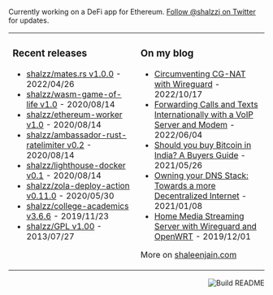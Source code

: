 Currently working on a DeFi app for Ethereum. [Follow @shalzzj on Twitter](https://twitter.com/shalzzj) for updates.

<table><tr><td valign="top" style="width: 50%;">

### Recent releases
<!-- recent_releases starts -->
* [shalzz/mates.rs v1.0.0](https://github.com/shalzz/mates.rs/releases/tag/v1.0.0) - 2022/04/26
* [shalzz/wasm-game-of-life v1.0](https://github.com/shalzz/wasm-game-of-life/releases/tag/v1.0) - 2020/08/14
* [shalzz/ethereum-worker v1.0](https://github.com/shalzz/ethereum-worker/releases/tag/v1.0) - 2020/08/14
* [shalzz/ambassador-rust-ratelimiter v0.2](https://github.com/shalzz/ambassador-rust-ratelimiter/releases/tag/v0.2) - 2020/08/14
* [shalzz/lighthouse-docker v0.1](https://github.com/shalzz/lighthouse-docker/releases/tag/v0.1) - 2020/08/14
* [shalzz/zola-deploy-action v0.11.0](https://github.com/shalzz/zola-deploy-action/releases/tag/v0.11.0) - 2020/05/30
* [shalzz/college-academics v3.6.6](https://github.com/shalzz/college-academics/releases/tag/v3.6.6) - 2019/11/23
* [shalzz/GPL v1.00](https://github.com/shalzz/GPL/releases/tag/v1.00) - 2013/07/27
<!-- recent_releases ends -->
</td><td valign="top" style="width: 50%;">

### On my blog
<!-- blog starts -->
* [Circumventing CG-NAT with Wireguard](https://shaleenjain.com/blog/wireguard-cgnat-bypass/) - 2022/10/17
* [Forwarding Calls and Texts Internationally with a VoIP Server and Modem](https://shaleenjain.com/blog/asterisk-sip-server/) - 2022/06/04
* [Should you buy Bitcoin in India? A Buyers Guide](https://shaleenjain.com/blog/bitcoin-buying-guide/) - 2021/05/26
* [Owning your DNS Stack: Towards a more Decentralized Internet](https://shaleenjain.com/blog/decentralized-dns/) - 2021/01/08
* [Home Media Streaming Server with Wireguard and OpenWRT](https://shaleenjain.com/blog/streaming-server/) - 2019/12/01
<!-- blog ends -->
More on [shaleenjain.com](https://shaleenjain.com/)
</td></tr></table>

<a href="https://github.com/shalzz/shalzz/actions"><img src="https://github.com/shalzz/shalzz/workflows/Build%20README/badge.svg" align="right" alt="Build README"></a>
